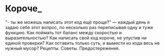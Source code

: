 # Короче_

"- ты же можешь написать этот код ещё проще?" — каждый день я задаю себе этот вопрос, по несколько раз переписывая одну и туже функцию. Как поймать тот баланс между скоростью и выразительностью? Как написать свой код короче, не упустив ни единой проверки? Как оставить только суть, и вымести из кода весь не нужный мусор? Рецепты. Советы. Предостережения.
